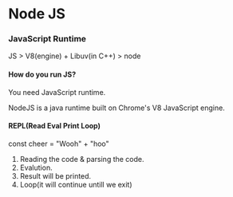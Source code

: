 # Node JS

### JavaScript Runtime

JS > V8(engine) + Libuv(in C++) > node

#### How do you run JS?

You need JavaScript runtime.

NodeJS is a java runtime built on Chrome's V8 JavaScript engine.

#### REPL(Read Eval Print Loop)

const cheer = "Wooh" + "hoo"

1. Reading the code & parsing the code.
2. Evalution.
3. Result will be printed.
4. Loop(it will continue untill we exit)
